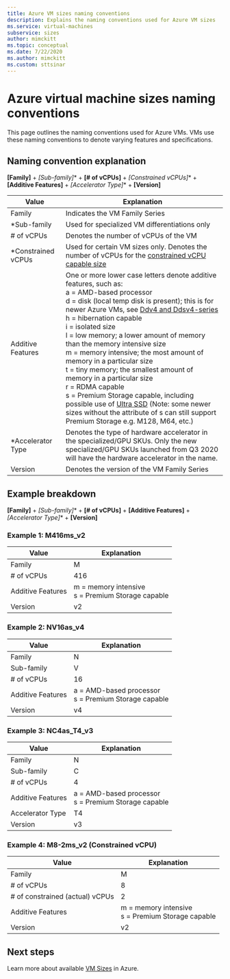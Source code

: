 ```yaml
---
title: Azure VM sizes naming conventions
description: Explains the naming conventions used for Azure VM sizes
ms.service: virtual-machines
subservice: sizes
author: mimckitt
ms.topic: conceptual
ms.date: 7/22/2020
ms.author: mimckitt
ms.custom: sttsinar
---
```


# Azure virtual machine sizes naming conventions

This page outlines the naming conventions used for Azure VMs. VMs use these naming conventions to denote varying features and specifications.

## Naming convention explanation

**[Family]** + **[Sub-family*]** + **[# of vCPUs]** + **[Constrained vCPUs*]** + **[Additive Features]** + **[Accelerator Type*]** + **[Version]**

|Value | Explanation|
|---|---|
| Family | Indicates the VM Family Series| 
| *Sub-family | Used for specialized VM differentiations only|
| # of vCPUs| Denotes the number of vCPUs of the VM |
| *Constrained vCPUs| Used for certain VM sizes only. Denotes the number of vCPUs for the [constrained vCPU capable size](https://docs.microsoft.com/en-us/azure/virtual-machines/constrained-vcpu) |
| Additive Features | One or more lower case letters denote additive features, such as: <br> a = AMD-based processor <br> d = disk (local temp disk is present); this is for newer Azure VMs, see [Ddv4 and Ddsv4-series](./ddv4-ddsv4-series.md) <br> h = hibernation capable <br> i = isolated size <br> l = low memory; a lower amount of memory than the memory intensive size <br> m = memory intensive; the most amount of memory in a particular size <br> t = tiny memory; the smallest amount of memory in a particular size <br> r = RDMA capable <br> s = Premium Storage capable, including possible use of [Ultra SSD](./disks-types.md#ultra-disk) (Note: some newer sizes without the attribute of s can still support Premium Storage e.g. M128, M64, etc.)<br> |
| *Accelerator Type | Denotes the type of hardware accelerator in the specialized/GPU SKUs. Only the new specialized/GPU SKUs launched from Q3 2020 will have the hardware accelerator in the name. |
| Version | Denotes the version of the VM Family Series |

## Example breakdown

**[Family]** + **[Sub-family*]** + **[# of vCPUs]** + **[Additive Features]** + **[Accelerator Type*]** + **[Version]**

### Example 1: M416ms_v2

|Value | Explanation|
|---|---|
| Family | M | 
| # of vCPUs | 416 |
| Additive Features | m = memory intensive <br> s = Premium Storage capable |
| Version | v2 |

### Example 2: NV16as_v4

|Value | Explanation|
|---|---|
| Family | N | 
| Sub-family | V |
| # of vCPUs | 16 |
| Additive Features | a = AMD-based processor <br> s = Premium Storage capable |
| Version | v4 |

### Example 3: NC4as_T4_v3

|Value | Explanation|
|---|---|
| Family | N | 
| Sub-family | C |
| # of vCPUs | 4 |
| Additive Features | a = AMD-based processor <br> s = Premium Storage capable |
| Accelerator Type | T4 |
| Version | v3 |

### Example 4: M8-2ms_v2 (Constrained vCPU)

|Value | Explanation|
|---|---|
| Family | M | 
| # of vCPUs | 8 |
| # of constrained (actual) vCPUs | 2 |
| Additive Features | m = memory intensive <br> s = Premium Storage capable |
| Version | v2 |

## Next steps

Learn more about available [VM Sizes](./sizes.md) in Azure. 
